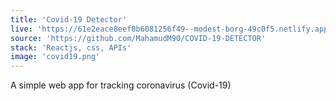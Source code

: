 ```yaml
---
title: 'Covid-19 Detector'
live: 'https://61e2eace8eef0b6081256f49--modest-borg-49c0f5.netlify.app/'
source: 'https://github.com/MahamudM90/COVID-19-DETECTOR'
stack: 'Reactjs, css, APIs'
image: 'covid19.png'
---
```


A simple web app for tracking coronavirus (Covid-19)

